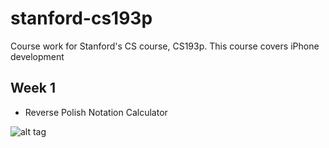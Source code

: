 # stanford-cs193p #
Course work for Stanford's CS course, CS193p. This course covers iPhone development

## Week 1 ##

- Reverse Polish Notation Calculator

![alt tag](https://cloud.githubusercontent.com/assets/5244883/10865551/e950a2c8-7fe4-11e5-9873-6000e37af1b4.png)
